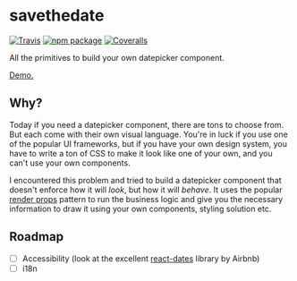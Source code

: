 # savethedate

[![Travis][build-badge]][build] [![npm package][npm-badge]][npm]
[![Coveralls][coveralls-badge]][coveralls]

All the primitives to build your own datepicker component.

[Demo.][demo]

## Why?

Today if you need a datepicker component, there are tons to choose from. But each come with their
own visual language. You're in luck if you use one of the popular UI frameworks, but if you have
your own design system, you have to write a ton of CSS to make it look like one of your own, and you
can't use your own components.

I encountered this problem and tried to build a datepicker component that doesn't enforce how it
will _look_, but how it will _behave_. It uses the popular [render props][render-prop] pattern to
run the business logic and give you the necessary information to draw it using your own components,
styling solution etc.

## Roadmap

- [ ] Accessibility (look at the excellent [react-dates][react-dates] library by Airbnb)
- [ ] i18n

[build-badge]: https://img.shields.io/travis/frontsidedair/savethedate/master.png?style=flat-square
[build]: https://travis-ci.org/user/repo
[npm-badge]: https://img.shields.io/npm/v/savethedate.png?style=flat-square
[npm]: https://www.npmjs.org/package/savethedate
[coveralls-badge]: https://img.shields.io/coveralls/frontsideair/savethedate/master.png?style=flat-square
[coveralls]: https://coveralls.io/github/frontsideair/savethedate
[demo]: https://codesandbox.io/s/ol3w6018y
[render-prop]: https://reactjs.org/docs/render-props.html
[react-dates]: https://github.com/airbnb/react-dates
